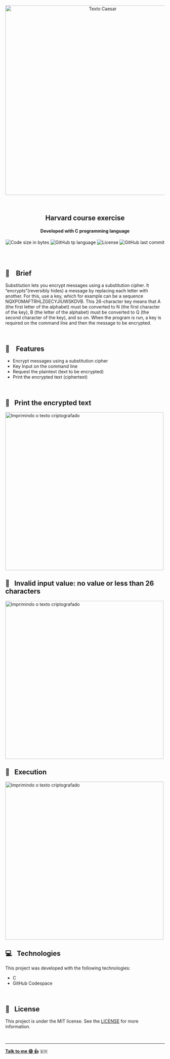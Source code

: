 <p align="center">
<br>
  <img  hight="auto" width="600px" alt="Texto Caesar" src="https://res.cloudinary.com/dxijjbby3/image/upload/v1665953940/Substituition/2e0f7659831bbae8a0e303aa7cacf275_ek88d6.png"/>
</p>
<br>
  <h2 align="center">
      Harvard course exercise
<br>
  </h2>
  <h4 align="center">Developed with C programming language</h4>
  <p align="center">
  <img alt="Code size in bytes" src="https://img.shields.io/github/languages/code-size/larissayasmim/substitution-c?color=blue">
  <img alt="GitHub tp language" src="https://img.shields.io/github/languages/top/larissayasmim/substitution-c?color=grey">
  <img alt="License" src="https://img.shields.io/badge/license-MIT-%2304D361?color=grey">
  <img alt="GitHub last commit" src="https://img.shields.io/github/last-commit/larissayasmim/substitution-c?color=blue">
</p>
<br>
<br>

## :memo: &nbsp;&nbsp; Brief
<p>Substitution lets you encrypt messages using a substitution cipher.
It “encrypts”(reversibly hides) a message by replacing each letter with another. For this, use a key, which for example can be a sequence NQXPOMAFTRHLZGECYJIUWSKDVB. This 26-character key means that A (the first letter of the alphabet) must be converted to N (the first character of the key), B (the letter of the alphabet) must be converted to Q (the second character of the key), and so on.
When the program is run, a key is required on the command line and then the message to be encrypted.</p>


<br>

## :gem: &nbsp;&nbsp; Features
- Encrypt messages using a substitution cipher
- Key Input on the command line
- Request the plaintext (text to be encrypted)
- Print the encrypted text (ciphertext)
<br>

## :closed_lock_with_key: &nbsp; Print the encrypted text
<img align="center" height="auto" width="500" alt="Imprimindo o texto criptografado" src="https://res.cloudinary.com/dxijjbby3/image/upload/v1665958286/Substituition/3.1substitutio_xaobnz.png"/>
<br>

## :closed_lock_with_key: &nbsp; Invalid input value: no value or less than 26 characters
<img align="center" height="auto" width="500" alt="Imprimindo o texto criptografado" src="https://res.cloudinary.com/dxijjbby3/image/upload/v1665958166/Substituition/3SUBSTITUTION_f7uoq2.png"/>
<br>

## :closed_lock_with_key: &nbsp; Execution
<img align="center" height="auto" width="500" alt="Imprimindo o texto criptografado" src="https://res.cloudinary.com/dxijjbby3/image/upload/v1665958201/Substituition/3videosubstitution_online-video-cutter.com_inb01z.gif"/>
<br>

## :computer:  &nbsp; Technologies
This project was developed with the following technologies:

- C
- GitHub Codespace

<br>

## :page_with_curl: &nbsp; License
This project is under the MIT license. See the [LICENSE](https://github.com/larissayasmim/substitution-c/blob/main/LICENSE) for more information.

<br>

---

**[Talk to me :smile:&nbsp;:thumbsup:](https://www.linkedin.com/in/larissayasmimpa)** <span>&#x1f1e7;&#x1f1f7;</span>
